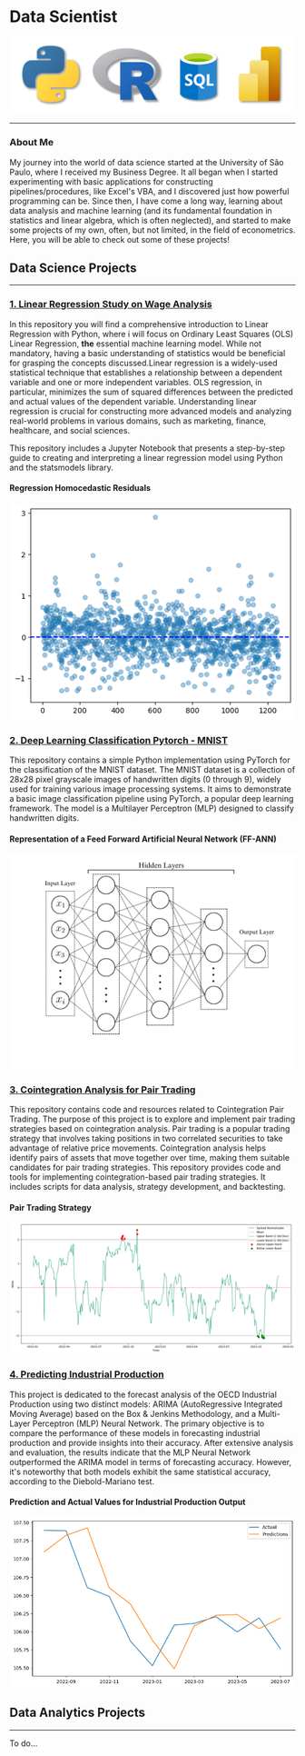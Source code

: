 # Data Scientist
![banner](/imgs/banner.png)

---

### About Me
My journey into the world of data science started at the University of São Paulo, where I received my Business Degree. It all began when I started experimenting with basic applications for constructing pipelines/procedures, like Excel's VBA, and I discovered just how powerful programming can be. Since then, I have come a long way, learning about data analysis and machine learning (and its fundamental foundation in statistics and linear algebra, which is often neglected), and started to make some projects of my own, often, but not limited, in the field of econometrics. Here, you will be able to check out some of these projects!

## Data Science Projects
---
### [1. Linear Regression Study on Wage Analysis](https://github.com/ViniNazato/LinearRegression)

In this repository you will find a comprehensive introduction to Linear Regression with Python, where i will focus on Ordinary Least Squares (OLS) Linear Regression, **the** essential machine learning model. While not mandatory, having a basic understanding of statistics would be beneficial for grasping the concepts discussed.Linear regression is a widely-used statistical technique that establishes a relationship between a dependent variable and one or more independent variables. OLS regression, in particular, minimizes the sum of squared differences between the predicted and actual values of the dependent variable. Understanding linear regression is crucial for constructing more advanced models and analyzing real-world problems in various domains, such as marketing, finance, healthcare, and social sciences.

This repository includes a Jupyter Notebook that presents a step-by-step guide to creating and interpreting a linear regression model using Python and the statsmodels library. 

#### Regression Homocedastic Residuals 
![RegressionResidual](/imgs/LinearResidual.png)

### [2. Deep Learning Classification Pytorch - MNIST](https://github.com/ViniNazato/DeepLearningMNIST)
This repository contains a simple Python implementation using PyTorch for the classification of the MNIST dataset. The MNIST dataset is a collection of 28x28 pixel grayscale images of handwritten digits (0 through 9), widely used for training various image processing systems. It aims to demonstrate a basic image classification pipeline using PyTorch, a popular deep learning framework. The model is a Multilayer Perceptron (MLP) designed to classify handwritten digits.

#### Representation of a Feed Forward Artificial Neural Network (FF-ANN)
![MLP](/imgs/MLP.png)

### [3. Cointegration Analysis for Pair Trading](https://github.com/ViniNazato/Cointegration-PairTrading)

This repository contains code and resources related to Cointegration Pair Trading. The purpose of this project is to explore and implement pair trading strategies based on cointegration analysis. Pair trading is a popular trading strategy that involves taking positions in two correlated securities to take advantage of relative price movements. Cointegration analysis helps identify pairs of assets that move together over time, making them suitable candidates for pair trading strategies. This repository provides code and tools for implementing cointegration-based pair trading strategies. It includes scripts for data analysis, strategy development, and backtesting.

#### Pair Trading Strategy
![Pair](/imgs/trade.png)

### [4. Predicting Industrial Production](https://github.com/ViniNazato/PredictingIndustrialProduction)

This project is dedicated to the forecast analysis of the OECD Industrial Production using two distinct models: ARIMA (AutoRegressive Integrated Moving Average) based on the Box & Jenkins Methodology, and a Multi-Layer Perceptron (MLP) Neural Network. The primary objective is to compare the performance of these models in forecasting industrial production and provide insights into their accuracy. After extensive analysis and evaluation, the results indicate that the MLP Neural Network outperformed the ARIMA model in terms of forecasting accuracy. However, it's noteworthy that both models exhibit the same statistical accuracy, according to the Diebold-Mariano test.

#### Prediction and Actual Values for Industrial Production Output
![Pred](/imgs/predictions.png)

## Data Analytics Projects
---
To do...
